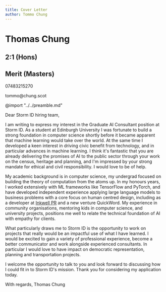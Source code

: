 ```yaml
---
title: Cover Letter
author: Tommo Chung
---
```


<div class="header" style="">
<h1>Thomas Chung</h1>
<h2>2:1 (Hons)</h2><h2>Merit (Masters)</h2>
<p>07483215270</p><p>tommo@chung.scot</p>
</div>


@import "../../preamble.md"


Dear Storm ID hiring team,

I am writing to express my interest in the Graduate AI Consultant position at Storm ID. As a student at Edinburgh University I was fortunate to build a strong foundation in computer science shortly before it became apparent that machine learning would take over the world. At the same time I developed a keen interest in driving civic benefit from technology, and in particular advances in machine learning. I think it's fantastic that you are already delivering the promises of AI to the public sector through your work on the census, heritage and planning, and I'm impressed by your strong mandate for ethical and civil responsibility. I would love to be of help.

My academic background is in computer science, my undergrad focused on building the theory of computation from the atoms up. In my honours years, I worked extensively with ML frameworks like TensorFlow and PyTorch, and have developed independent experience applying large language models to business problems with a core focus on human centred design, including as a developer at [Inkwell PR](https://www.linkedin.com/company/inkwell-pr-technology/posts/?feedView=all) and a new venture QuickWord. My experience in community organisations, mentoring kids in computer science, and university projects, positions me well to relate the technical foundation of AI with empathy for clients.

What particularly draws me to Storm ID is the opportunity to work on projects that really would be an impactful use of what I have learned. I would be excited to gain a variety of professional experience, become a better communicator and work alongside experienced consultants. In particular I would love to have impact on democratic representation, planning and transportation projects. 

I welcome the opportunity to talk to you and look forward to discussing how I could fit in to Storm ID's mission. Thank you for considering my application today.

With regards,
Thomas Chung
